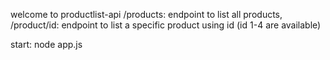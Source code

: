 welcome to productlist-api 
/products: endpoint to list all products, 
/product/id: endpoint to list a specific product using id (id 1-4 are available)

start: node app.js